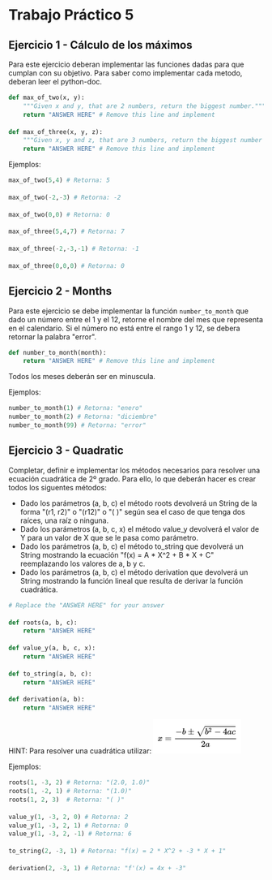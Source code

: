 # Trabajo Práctico 5

## Ejercicio 1 - Cálculo de los máximos

Para este ejercicio deberan implementar las funciones dadas para que cumplan con su objetivo. Para saber como implementar cada metodo, deberan leer el python-doc.

```python
def max_of_two(x, y):
    """Given x and y, that are 2 numbers, return the biggest number."""
    return "ANSWER HERE" # Remove this line and implement

def max_of_three(x, y, z):
    """Given x, y and z, that are 3 numbers, return the biggest number of the three."""
    return "ANSWER HERE" # Remove this line and implement
```

Ejemplos: 
```python
max_of_two(5,4) # Retorna: 5

max_of_two(-2,-3) # Retorna: -2

max_of_two(0,0) # Retorna: 0

max_of_three(5,4,7) # Retorna: 7

max_of_three(-2,-3,-1) # Retorna: -1

max_of_three(0,0,0) # Retorna: 0
```


## Ejercicio 2 - Months

Para este ejercicio se debe implementar la función `number_to_month` que dado un número entre el 1 y el 12, retorne el nombre del mes que representa en el calendario.
Si el número no está entre el rango 1 y 12, se debera retornar la palabra "error".

```python
def number_to_month(month):
    return "ANSWER HERE" # Remove this line and implement
```

Todos los meses deberán ser en minuscula.

Ejemplos:
```python
number_to_month(1) # Retorna: "enero"
number_to_month(2) # Retorna: "diciembre"
number_to_month(99) # Retorna: "error"
```


## Ejercicio 3 - Quadratic

Completar, definir e implementar los métodos necesarios para resolver una ecuación cuadrática de 2º grado. Para ello, lo que deberán hacer es crear todos los siguentes métodos:

* Dado los parámetros (a, b, c) el método roots devolverá un String de la forma "(r1, r2)" o "(r12)" o "( )" según sea el caso de que tenga dos raíces, una raíz o ninguna.
* Dado los parámetros (a, b, c, x) el método value_y devolverá el valor de Y para un valor de X que se le pasa como parámetro.
* Dado los parámetros (a, b, c) el método to_string que devolverá un String mostrando la ecuación "f(x) = A * X^2 + B * X + C" reemplazando los valores de a, b y c.
* Dado los parámetros (a, b, c) el método derivation que devolverá un String mostrando la función lineal que resulta de derivar la función cuadrática.

```python
# Replace the "ANSWER HERE" for your answer

def roots(a, b, c):
    return "ANSWER HERE"

def value_y(a, b, c, x):
    return "ANSWER HERE"

def to_string(a, b, c):
    return "ANSWER HERE"

def derivation(a, b):
    return "ANSWER HERE"
```

HINT: Para resolver una cuadrática utilizar:
![cuadratic](quadratic_formula.png)


Ejemplos:
```python
roots(1, -3, 2) # Retorna: "(2.0, 1.0)"
roots(1, -2, 1) # Retorna: "(1.0)"
roots(1, 2, 3)  # Retorna: "( )"

value_y(1, -3, 2, 0) # Retorna: 2
value_y(1, -3, 2, 1) # Retorna: 0
value_y(1, -3, 2, -1) # Retorna: 6

to_string(2, -3, 1) # Retorna: "f(x) = 2 * X^2 + -3 * X + 1"

derivation(2, -3, 1) # Retorna: "f'(x) = 4x + -3"
```
